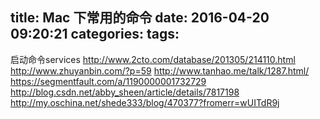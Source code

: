 title: Mac 下常用的命令
date: 2016-04-20 09:20:21
categories:
tags:
---

启动命令services
http://www.2cto.com/database/201305/214110.html
http://www.zhuyanbin.com/?p=59
http://www.tanhao.me/talk/1287.html/
https://segmentfault.com/a/1190000001732729
http://blog.csdn.net/abby_sheen/article/details/7817198
http://my.oschina.net/shede333/blog/470377?fromerr=wUITdR9j